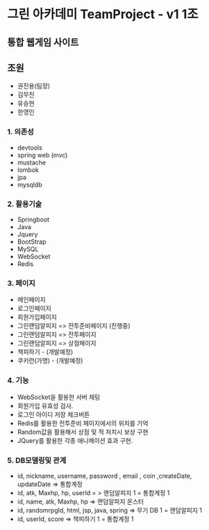 # 그린 아카데미 TeamProject - v1 1조

## 통합 웹게임 사이트

## 조원
- 권진용(팀장)
- 김무진
- 유승현
- 한영인

### 1. 의존성
- devtools
- spring web (mvc)
- mustache
- lombok
- jpa
- mysqldb

### 2. 활용기술
- Springboot
- Java
- Jquery
- BootStrap
- MySQL
- WebSocket
- Redis

### 3. 페이지 
- 메인페이지
- 로그인페이지
- 회원가입페이지
- 그린랜덤알피지 => 전투준비페이지 (진행중)
- 그린랜덤알피지 => 전투페이지
- 그린랜덤알피지 => 상점페이지
- 책피하기 - (개발예정)
- 쿠키런(가명) - (개발예정)

### 4. 기능
- WebSocket을 활용한 서버 채팅
- 회원가입 유효성 검사.
- 로그인 아이디 저장 체크버튼
- Redis를 활용한 전투준비 페이지에서의 위치를 기억
- Random값을 활용해서 상점 및 적 처치시 보상 구현
- JQuery를 활용한 각종 애니메이션 효과 구현.

### 5. DB모델링및 관계
- id, nickname, username, password , email , coin ,createDate, updateDate => 통합계정
- id, atk, Maxhp, hp, userId = > 랜덤알피지 1 = 통합계정 1
- id, name, atk, Maxhp, hp => 랜덤알피지 몬스터
- id, randomrpgId, html, jsp, java, spring => 무기 DB 1 = 랜덤알피지 1
- id, userId, score => 책피하기 1 = 통합계정 1